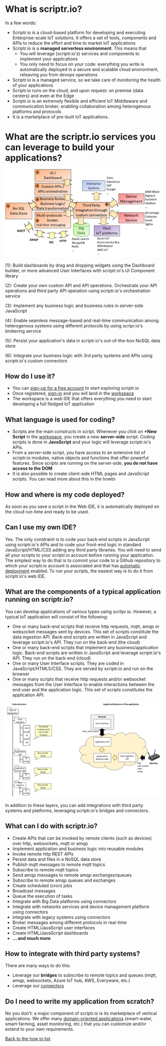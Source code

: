 # What is scriptr.io?

In a few words: 

- Scriptr.io is a cloud-based platform for developing and executing Enterprise-scale IoT solutions. It offers a set of tools, components and APIs to reduce the effort and time to market IoT applications
- Scriptr.io is a **managed serverless environment**. This means that 
  - You will leverage (scriptr.io's) services and components to implement your applications
  - You only need to focus on your code: everything you write is automatically deployed in a secure and scalable cloud environment, releaving you from devops operations
- Scriptr.io is a managed service, so we take care of monitoring the health of your applications
- Scriptr.io runs on the cloud, and upon request: on premise (data centers) and even at the Edge
- Scriptr.io is an extremely flexible and efficient IoT Middleware and communication broker, enabling collaboration among heterogenous platforms and protocols
- It is a marketplace of pre-built IoT applications.

# What are the scriptr.io services you can leverage to build your applications?

![scriptr.io services at a glance](./scriptr.io-iot-middleware.png)

(1): Build dashboards by drag and dropping widgets using the Dashboard builder, or more advanced User Interfaces with scriptr.io's UI Component library

(2): Create your own custom API and API operations. Orchestrate your API operations and third party API operation using scriptr.io's orchestration service

(3): Implement any business logic and business rules in server-side JavaScript 

(4): Enable seamless message-based and real-time communication among heterogenous systems using different protocols by using scripr.io's brokering service

(5): Persist your application's data in scriptr.io's out-of-the-box NoSQL data store

(6): Integrate your business logic with 3rd party systems and APIs using scriptr.io's custom connectors

## How do I use it?

- You can [sign-up for a free account](https://www.scriptr.io/register) to start exploring scriptr.io
- Once registered, [sign-in](https://www.scriptr.io/login) and you will land in the [workspace](https://www.scriptr.io/workspace)
- The workspace is a web IDE that offers everything you need to start developing a full fledged IoT application 

## What language is used for coding?

- Scripts are the main constructs in script. Whenever you click on **+New Script** in the [workspace](https://www.scriptr.io/workspace), you create a new **server-side** script. Coding scripts is done in **JavaScript** and your logic will leverage scriptr.io's APIs.
- From a server-side script, you have access to an extensive list of scriptr.io modules, native objects and functions that offer powerful features. Since scripts are running on the server-side, **you do not have access to the DOM**
- It is also possible to create client-side HTML pages and JavaScript scripts. You can read more about this in the howto

## How and where is my code deployed?

As soon as you save a script in the Web IDE, it is automatically deployed on the cloud run-time and ready to be used.

## Can I use my own IDE?

Yes. The only constraint is to code your back-end scripts in JavaScript using scriptr.io's APIs and to code your front-end logic in standard JavaScript/HTML/CSS adding any third party libraries. You will need to send all your scripts to your scriptr.io account before running your application. The simplest way to do that is to commit your code to a Github repository to which your scriptr.io account is associated and that has [automatic deployment](https://www.scriptr.io/documentation#documentation-AutomaticDeployment) enabled. To run your scripts, the easiest way is to do it from scriptr.io's web IDE.

## What are the components of a typical application running on scriptr.io?

You can develop applications of various types using scritpr.io. However, a typical IoT application will consist of the following:
- One or many back-end scripts that receive http requests, mqtt, amqp or websocket messages sent by devices. This set of scripts constitute the data ingestion API. Back-end scripts are written in JavaScript and leverage scriptr.io's API. They run on the back-end (the cloud)
- One or many back-end scripts that implement any business/application logic. Back-end scripts are written in JavaScript and leverage scriptr.io's API. They run on the back-end (cloud)
- One or many User Interface scripts. They are coded in JavaScript/HTML5/CSS. They are served by scriptr.io and run on the browser
- One or many scripts that receive http requests and/or websocket messages from the User Interface to enable interactions between the end user and the application logic. This set of scripts constitutes the application API.

![Typical scriptr.io IoT application, code structure and architecture](./typical_iot_app.png)

In addition to these layers, you can add integrations with third party systems and platforms, leveraging scriptr.io's bridges and connectors.

## What can I do with scriptr.io?

- Create APIs that can be invoked by remote clients (such as devices) over http, websockets, mqtt or amqp
- Implement application and business logic into reusable modules
- Invoke remote http REST APIs
- Persist data and files in a NoSQL data store
- Publish mqtt messages to remote mqtt topics
- Subscribe to remote mqtt topics
- Send amqp messages to remote amqp exchanges/queues
- Subscribe to remote amqp queues and exchanges
- Create scheduled (cron) jobs 
- Broadcast messages
- Queue the execution of tasks
- Integrate with Big Data platforms using connectors
- Integrate with networks services and device management platform using connectors
- Integrate with legacy systems using connectors
- Broker messages among different protocols in real-time
- Create HTML/JavaScript user interfaces
- Create HTML/JavaScript dashboards
- **... and much more**

## How to integrate with third party systems?

There are many ways to do this:
- Leverage our **bridges** to subscribe to remote topics and queues (mqtt, amqp, websockets, Azure IoT hub, AWS, Everyware, etc.)
- Leverage our [connectors](https://github.com/scriptrdotio?tab=repositories)

## Do I need to write my application from scratch?

No you don't: a major component of scriptr.io is its marketplace of vertical applications. We offer many [domain-oriented applications](https://github.com/scriptrdotio?tab=repositories) (smart-water, smart-farming, asset monitoring, etc.) that you can customize and/or extend to your own requirements.

[Back to the how to list](https://github.com/scriptrdotio/howto/blob/master/README.md)
